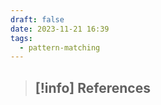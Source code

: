 ```yaml
---
draft: false
date: 2023-11-21 16:39
tags:
  - pattern-matching
---
```




> [!info] References
> - 
